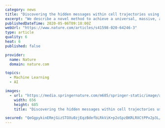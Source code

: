 ```yaml
---
category: news
title: "Discovering the hidden messages within cell trajectories using a deep learning approach for in vitro evaluation of cancer drug treatments"
excerpt: "We describe a novel method to achieve a universal, massive, and fully automated analysis of cell motility behaviours, starting from time-lapse microscopy images. The approach was inspired by the recent successes in application of machine learning for style recognition in paintings and artistic style transfer."
publishedDateTime: 2020-05-06T09:18:00Z
webUrl: "https://www.nature.com/articles/s41598-020-64246-3"
type: article
quality: 6
heat: 6
published: false

provider:
  name: Nature
  domain: nature.com

topics:
  - Machine Learning
  - AI

images:
  - url: "https://media.springernature.com/m685/springer-static/image/art%3A10.1038%2Fs41598-020-64246-3/MediaObjects/41598_2020_64246_Fig1_HTML.png"
    width: 656
    height: 685
    title: "Discovering the hidden messages within cell trajectories using a deep learning approach for in vitro evaluation of cancer drug treatments"

secured: "QeGgpykinERmjGizSTOXu0zjEqzBdefbLRkViK+p2oSpzBKRLRXCtPPx2p3L/NdBLucb/+jlvZ2JV4sxPx74w+lBEJjwga4vOn9VekotGZvlaFNTHN/806Ou0MOLqil3it0tI3WkAn020erjh0807PYUeRQY6oNqXeiwOLmNP7M2QQapZdgdFVBiWTG/HszIARSfHmMp5box9YcXbu7WKkUl2WlTxWKADd9e6HxpCxsmFVjXe69oc882pzBvPLg1QWWYQjT4nUV8/cIVIO5DWTvupCVDyZERJoDLex9v9BDZWHetS4LqSPXq24MK9fEg2QYuHGxXp/UGLUxJjkXDikeWTOCWA+84xImntVyEMwOMBbwBKWh6DGRltFX3xKM83WXVALTkm3tiWrULiC+SOVXRvXB5wEdGWw6rAziWHLoQp1vh4CyLfLZ/hP9E1+GQyLB/qPkNb+C15RWnRLO7xKEwIMyaGpKgmCiDLWraWjE=;tvrVdjsvL0phszyO6mCCEg=="
---
```


